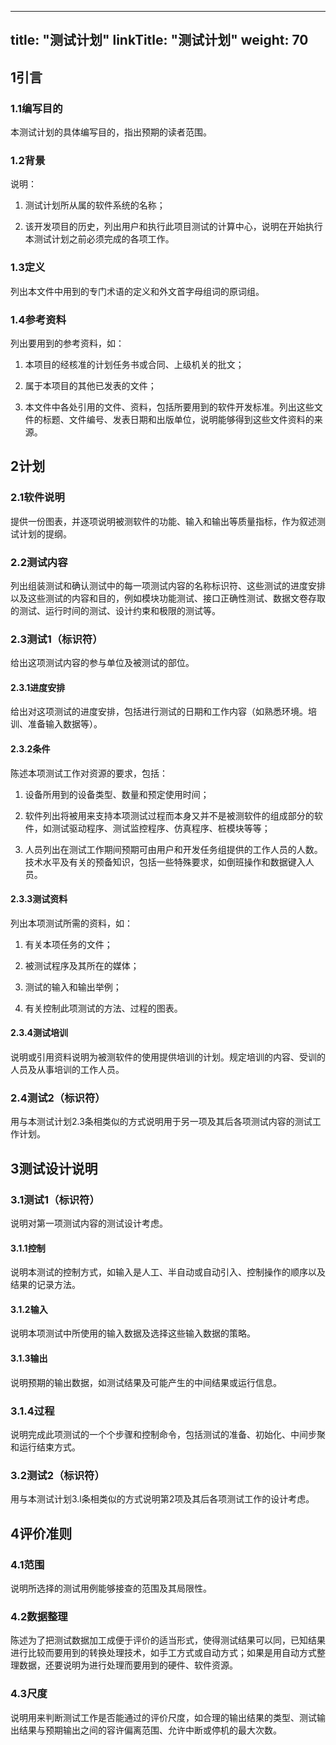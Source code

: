 
---
title: "测试计划"
linkTitle: "测试计划"
weight: 70
---

## 1引言

### 1.1编写目的

本测试计划的具体编写目的，指出预期的读者范围。

### 1.2背景

说明：

1.  测试计划所从属的软件系统的名称；

2.  该开发项目的历史，列出用户和执行此项目测试的计算中心，说明在开始执行本测试计划之前必须完成的各项工作。

### 1.3定义

列出本文件中用到的专门术语的定义和外文首字母组词的原词组。

### 1.4参考资料

列出要用到的参考资料，如：

1.  本项目的经核准的计划任务书或合同、上级机关的批文；

2.  属于本项目的其他已发表的文件；

3.  本文件中各处引用的文件、资料，包括所要用到的软件开发标准。列出这些文件的标题、文件编号、发表日期和出版单位，说明能够得到这些文件资料的来源。

## 2计划

### 2.1软件说明

提供一份图表，并逐项说明被测软件的功能、输入和输出等质量指标，作为叙述测试计划的提纲。

### 2.2测试内容

列出组装测试和确认测试中的每一项测试内容的名称标识符、这些测试的进度安排以及这些测试的内容和目的，例如模块功能测试、接口正确性测试、数据文卷存取的测试、运行时间的测试、设计约束和极限的测试等。

### 2.3测试1（标识符）

给出这项测试内容的参与单位及被测试的部位。

#### 2.3.1进度安排

给出对这项测试的进度安排，包括进行测试的日期和工作内容（如熟悉环境。培训、准备输入数据等）。

#### 2.3.2条件

陈述本项测试工作对资源的要求，包括：

1.  设备所用到的设备类型、数量和预定使用时间；

2.  软件列出将被用来支持本项测试过程而本身又并不是被测软件的组成部分的软件，如测试驱动程序、测试监控程序、仿真程序、桩模块等等；

3.  人员列出在测试工作期间预期可由用户和开发任务组提供的工作人员的人数。技术水平及有关的预备知识，包括一些特殊要求，如倒班操作和数据键入人员。

#### 2.3.3测试资料

列出本项测试所需的资料，如：

1.  有关本项任务的文件；

2.  被测试程序及其所在的媒体；

3.  测试的输入和输出举例；

4.  有关控制此项测试的方法、过程的图表。

#### 2.3.4测试培训

说明或引用资料说明为被测软件的使用提供培训的计划。规定培训的内容、受训的人员及从事培训的工作人员。

### 2.4测试2（标识符）

用与本测试计划2.3条相类似的方式说明用于另一项及其后各项测试内容的测试工作计划。

## 3测试设计说明

### 3.1测试1（标识符）

说明对第一项测试内容的测试设计考虑。

#### 3.1.1控制

说明本测试的控制方式，如输入是人工、半自动或自动引入、控制操作的顺序以及结果的记录方法。

#### 3.1.2输入

说明本项测试中所使用的输入数据及选择这些输入数据的策略。

#### 3.1.3输出

说明预期的输出数据，如测试结果及可能产生的中间结果或运行信息。

### 3.1.4过程

说明完成此项测试的一个个步骤和控制命令，包括测试的准备、初始化、中间步聚和运行结束方式。

### 3.2测试2（标识符）

用与本测试计划3.l条相类似的方式说明第2项及其后各项测试工作的设计考虑。

## 4评价准则

### 4.1范围

说明所选择的测试用例能够接查的范围及其局限性。

### 4.2数据整理

陈述为了把测试数据加工成便于评价的适当形式，使得测试结果可以同，已知结果进行比较而要用到的转换处理技术，如手工方式或自动方式；如果是用自动方式整理数据，还要说明为进行处理而要用到的硬件、软件资源。

### 4.3尺度

说明用来判断测试工作是否能通过的评价尺度，如合理的输出结果的类型、测试输出结果与预期输出之间的容许偏离范围、允许中断或停机的最大次数。
